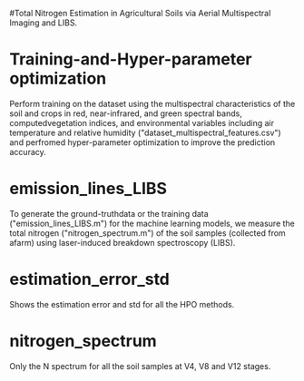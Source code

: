 #Total Nitrogen Estimation in Agricultural Soils via Aerial Multispectral Imaging and LIBS.
# Training-and-Hyper-parameter optimization
Perform training on the dataset using the multispectral characteristics of the soil and crops in red, near-infrared, and green spectral bands, computedvegetation indices, and environmental variables including air temperature and relative humidity ("dataset_multispectral_features.csv") and perfromed hyper-parameter optimization to improve the prediction accuracy.
# emission_lines_LIBS
To generate the ground-truthdata or the training data ("emission_lines_LIBS.m") for the machine learning models, we measure the total nitrogen ("nitrogen_spectrum.m") of the soil samples (collected from afarm) using laser-induced breakdown spectroscopy (LIBS).
# estimation_error_std
Shows the estimation error and std for all the HPO methods.
# nitrogen_spectrum
Only the N spectrum for all the soil samples at V4, V8 and V12 stages.
